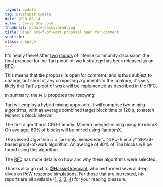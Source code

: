 ```yaml
---
layout: update
tag: Developer Update
date: 2020-08-14
author: Cayle Sharrock
thumbnail: update-background.jpg
title: Final proof-of-work proposal open for comment
subtitle:
class: subpage
---
```


It's nearly there! After
[two](/2019/10/14/tari-protocol-discussion-47.html)
[rounds](/2020/06/12/tari-protocol-discussion-52.html) of intense community discussion, the final proposal for the Tari
proof-of-work strategy has been released as an [RFC].

This means that the proposal is open for comment, and is thus subject to change, but short of any compelling arguments
to the contrary, it's very likely that Tari's proof of work will be implemented as described in the RFC.

In summary, the RFC proposes the following:

Tari will employ a hybrid mining approach. It will comprise two mining algorithms, with an average combined target block
time of 120 s, to match Monero's block interval.

The first algorithm is CPU-friendly: Monero merged-mining using RandomX. On average, 60% of blocks will be mined using
RandomX.

The second algorithm is a Tari-only, independent, "GPU-friendly" SHA-3-based proof-of-work algorithm. An
average of 40% of Tari blocks will be found using this algorithm.

The [RFC] has more details on how and why these algorithms were selected.

Thanks also go out to
[@HansieOdendaal](https://github.com/hansieodendaal), who performed several deep dives on PoW response simulations. For
those that are interested, his reports are all available ([1](https://demo.codimd.org/s/S1rTlu9-P),
[2](https://demo.codimd.org/s/HkU4-vmAU),
[3](https://demo.codimd.org/s/rJ0y2U7RI),
[4](https://demo.codimd.org/s/r15okbz08)) for your reading pleasure.

[RFC]: https://rfc.tari.com/RFC-0131_Mining.html

